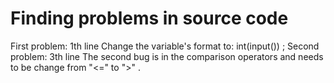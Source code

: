 # Finding problems in source code
First problem: 1th line
 Change the variable's format to: int(input()) ;
Second problem: 3th line
 The second bug is in the comparison operators and needs to be change from "<=" to ">" .
